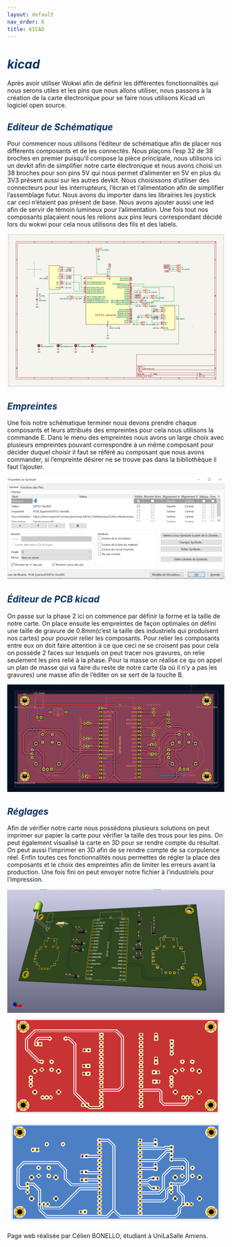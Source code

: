 ```yaml
---
layout: default
nav_order: 6
title: KICAD
---
```


# <span style="color:#003366">_kicad_</span>

Après avoir utiliser Wokwi afin de définir les différentes fonctionnalités qui nous serons utiles et les pins que nous allons utiliser, nous passons à la création de la carte électronique pour se faire nous utilisons Kicad un logiciel open source.

## <span style="color:#003366">_Editeur de Schématique_</span>

Pour commencer nous utilisons l’éditeur de schématique afin de placer nos différents composants et de les connectés. Nous plaçons l’esp 32 de 38 broches en premier puisqu’il compose la pièce principale, nous utilisons ici un devkit afin de simplifier notre carte électronique et nous avons choisi un 38 broches pour son pins 5V qui nous permet d’alimenter en 5V en plus du 3V3 présent aussi sur les autres devkit. Nous choisissons d’utiliser des connecteurs pour les interrupteurs, l’écran et l’alimentation afin de simplifier l’assemblage futur. Nous avons du importer dans les librairies les joystick car ceci n’étaient pas présent de base. Nous avons ajouter aussi une led afin de servir de témoin lumineux pour l’alimentation.
Une fois tout nos composants plaçaient nous les relions aux pins leurs correspondant décidé lors du wokwi pour cela nous utilisons des fils et des labels.

![Illustration kicad1](images/13.PNG)

## <span style="color:#003366">_Empreintes_</span>

Une fois notre schématique terminer nous devons prendre chaque composants et leurs attribués des empreintes pour cela nous utilisons la commande E. Dans le menu des empreintes nous avons un large choix avec plusieurs empreintes pouvant correspondre à un même composant pour décider duquel choisir il faut se référé au composant que nous avons commander, si l’empreinte désirer ne se trouve pas dans la bibliothèque il faut l’ajouter.

![Illustration assemblage](images/18.png)

## <span style="color:#003366">_Éditeur de PCB kicad_</span>

On passe sur la phase 2 ici on commence par définir la forme et la taille de notre carte. On place ensuite les empreintes de façon optimales on défini une taille de gravure de 0.8mm(c’est la taille des industriels qui produisent nos cartes) pour pouvoir relier les composants. Pour relier les composants entre eux on doit faire attention à ce que ceci ne se croisent pas pour cela on possède 2 faces sur lesquels on peut tracer nos gravures, on relie seulement les pins relié à la phase. Pour la masse on réalise ce qu on appel un plan de masse qui va faire du reste de notre carte (la où il n’y a pas les gravures) une masse afin de l’éditer on se sert de la touche B.

![Illustration assemblage](images/15.png)

## <span style="color:#003366">_Réglages_</span>

Afin de vérifier notre carte nous possédons plusieurs solutions on peut imprimer sur papier la carte pour vérifier la taille des trous pour les pins. On peut également visualisé la carte en 3D pour se rendre compte du résultat. On peut aussi l’imprimer en 3D afin de se rendre compte de sa corpulence réel. Enfin toutes ces fonctionnalités nous permettes de régler la place des composants et le choix des empreintes afin de limiter les erreurs avant la production.  Une fois fini on peut envoyer notre fichier à l’industriels pour l’impression.

![Illustration assemblage](images/14.png)
![Illustration assemblage](images/16.png)
![Illustration assemblage](images/17.png)

Page web réalisée par Célien BONELLO, étudiant à UniLaSalle Amiens.
